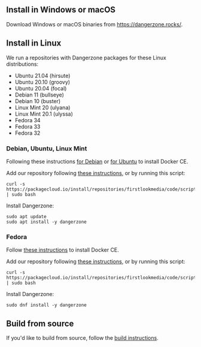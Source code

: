 ## Install in Windows or macOS

Download Windows or macOS binaries from https://dangerzone.rocks/.

## Install in Linux

We run a repositories with Dangerzone packages for these Linux distributions:

- Ubuntu 21.04 (hirsute)
- Ubuntu 20.10 (groovy)
- Ubuntu 20.04 (focal)
- Debian 11 (bullseye)
- Debian 10 (buster)
- Linux Mint 20 (ulyana)
- Linux Mint 20.1 (ulyssa)
- Fedora 34
- Fedora 33
- Fedora 32

### Debian, Ubuntu, Linux Mint

Following these instructions [for Debian](https://docs.docker.com/install/linux/docker-ce/debian/) or [for Ubuntu](https://docs.docker.com/install/linux/docker-ce/ubuntu/) to install Docker CE.

Add our repository following [these instructions](https://packagecloud.io/firstlookmedia/code/install#manual-deb), or by running this script:

```
curl -s https://packagecloud.io/install/repositories/firstlookmedia/code/script.deb.sh | sudo bash
```

Install Dangerzone:

```
sudo apt update
sudo apt install -y dangerzone
```

### Fedora

Follow [these instructions](https://docs.docker.com/engine/install/fedora/) to install Docker CE.

Add our repository following [these instructions](https://packagecloud.io/firstlookmedia/code/install#manual-rpm), or by running this script:

```
curl -s https://packagecloud.io/install/repositories/firstlookmedia/code/script.rpm.sh | sudo bash
```

Install Dangerzone:

```
sudo dnf install -y dangerzone
```

## Build from source

If you'd like to build from source, follow the [build instructions](https://github.com/firstlookmedia/dangerzone/blob/master/BUILD.md).
